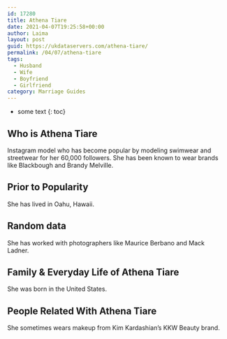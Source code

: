 ```yaml
---
id: 17280
title: Athena Tiare
date: 2021-04-07T19:25:58+00:00
author: Laima
layout: post
guid: https://ukdataservers.com/athena-tiare/
permalink: /04/07/athena-tiare
tags:
  - Husband
  - Wife
  - Boyfriend
  - Girlfriend
category: Marriage Guides
---
```


* some text
{: toc}


## Who is Athena Tiare
                  
                  
                  
Instagram model who has become popular by modeling swimwear and streetwear for her 60,000 followers. She has been known to wear brands like Blackbough and Brandy Melville. 
                  
              
            
              
            
                
                
                
## Prior to Popularity
                  
                  
                  
She has lived in Oahu, Hawaii. 
                  
              
            
              
            
                
                
                
## Random data
                  
                  
                  
She has worked with photographers like Maurice Berbano and Mack Ladner. 
                  
              
            
              
            
                
                
                
## Family & Everyday Life of Athena Tiare
                  
                  
                  
She was born in the United States. 
                  
              
            
              
            
                
                
                
## People Related With Athena Tiare
                  
                  
                  
She sometimes wears makeup from Kim Kardashian&#8217;s KKW Beauty brand. 
                  
              
            
              
            
                
              
            
              
              
            
            
              
            
          
          
          
